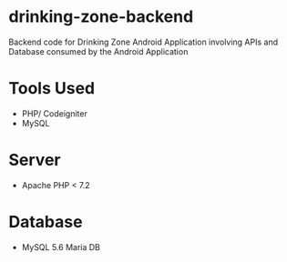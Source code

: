 # drinking-zone-backend
Backend code for Drinking Zone Android Application involving APIs and Database consumed by the Android Application


# Tools Used

 - PHP/ Codeigniter
 - MySQL

# Server 

- Apache PHP < 7.2

# Database
- MySQL 5.6 Maria DB
